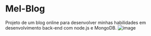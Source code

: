 # Mel-Blog
Projeto de um blog online para desenvolver minhas habilidades em desenvolvimento back-end com node.js e MongoDB.
![image](https://github.com/Melatoo/Mel-Blog/assets/103614164/f4c7a824-a047-4a6e-9c97-73c1c5a23f39)
